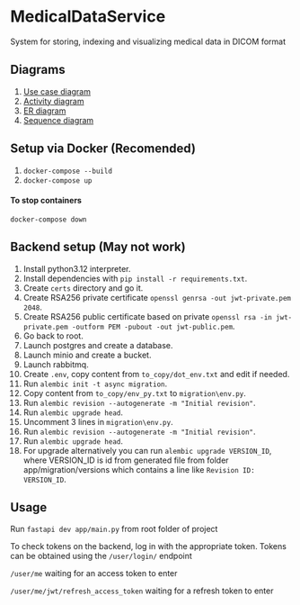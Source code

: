 # MedicalDataService

System for storing, indexing and visualizing medical data in DICOM format

## Diagrams

1. [Use case diagram](https://app.diagrams.net/#Hcitec-spbu%2FMedicalDataService%2Fmain%2FDiagrams%2FUseCaseDiagram.drawio#%7B%22pageId%22%3A%22K9DpIMCQUKm6tweqTpe7%22%7D)
2. [Activity diagram](https://app.diagrams.net/#Hcitec-spbu%2FMedicalDataService%2Fmain%2FDiagrams%2FActivityDiagram.drawio#%7B%22pageId%22%3A%22d6oIZNa-YsMYUfMxQyWx%22%7D)
3. [ER diagram](https://app.diagrams.net/#Hcitec-spbu%2FMedicalDataService%2Fmain%2FDiagrams%2FERDiagram.drawio#%7B%22pageId%22%3A%22ZZTZYGC4paBtnbswUOO2%22%7D)
4. [Sequence diagram](https://app.diagrams.net/#Hcitec-spbu%2FMedicalDataService%2Fmain%2FDiagrams%2FSequenceDiagram.drawio#%7B%22pageId%22%3A%22-7-vLeRaQvUi-DyRjATi%22%7D)

## Setup via Docker (Recomended)

1. `docker-compose --build`
2. `docker-compose up`

#### To stop containers

`docker-compose down`

## Backend setup (May not work)

1. Install python3.12 interpreter.
2. Install dependencies with `pip install -r requirements.txt`.
3. Create `certs` directory and go it.
4. Create RSA256 private certificate `openssl genrsa -out jwt-private.pem 2048`.
5. Create RSA256 public certificate based on private `openssl rsa -in jwt-private.pem -outform PEM -pubout -out jwt-public.pem`.
6. Go back to root.
7. Launch postgres and create a database.
8. Launch minio and create a bucket.
9. Launch rabbitmq.
10. Create `.env`, copy content from `to_copy/dot_env.txt` and edit if needed.
11. Run `alembic init -t async migration`.
12. Copy content from `to_copy/env_py.txt` to `migration\env.py`.
13. Run `alembic revision --autogenerate -m "Initial revision"`.
14. Run `alembic upgrade head`.
15. Uncomment 3 lines in `migration\env.py`.
16. Run `alembic revision --autogenerate -m "Initial revision"`.
17. Run `alembic upgrade head`.
18. For upgrade alternatively you can run `alembic upgrade VERSION_ID`, where VERSION_ID is id from generated file from folder app/migration/versions which contains a line like `Revision ID: VERSION_ID`.

## Usage

Run `fastapi dev app/main.py` from root folder of project

To check tokens on the backend, log in with the appropriate token. Tokens can be obtained using the `/user/login/` endpoint

`/user/me` waiting for an access token to enter

`/user/me/jwt/refresh_access_token` waiting for a refresh token to enter

